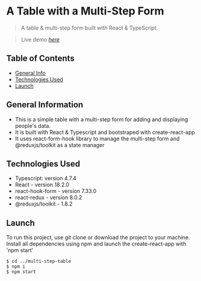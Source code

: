# A Table with a Multi-Step Form

> A table & multi-step form built with React & TypeScript.

> Live demo [_here_](https://statuesque-selkie-7432c7.netlify.app/)

## Table of Contents

-   [General Info](#general-information)
-   [Technologies Used](#technologies-used)
-   [Launch](#launch)

## General Information

-   This is a simple table with a multi-step form for adding and displaying people's data.
-   It is built with React & Typescript and bootstraped with create-react-app
-   It uses react-form-hook library to manage the multi-step form and @reduxjs/toolkit as a state manager

## Technologies Used

-   Typescript: version 4.7.4
-   React - version 18.2.0
-   react-hook-form - version 7.33.0
-   react-redux - version 8.0.2
-   @reduxjs/toolkit - 1.8.2

## Launch

To run this project, use git clone or download the project to your machine.
Install all dependencies using npm and launch the create-react-app with 'npm start'

```
$ cd ../multi-step-table
$ npm i
$ npm start
```
